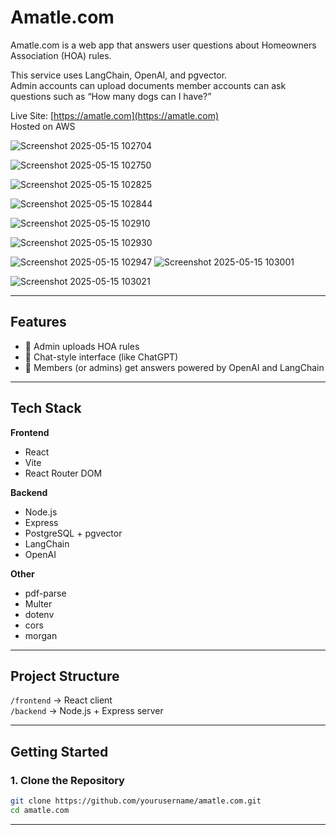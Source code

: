 # Amatle.com

Amatle.com is a web app that answers user questions about Homeowners Association (HOA) rules.

This service uses LangChain, OpenAI, and pgvector.  
Admin accounts can upload documents member accounts can ask questions such as “How many dogs can I have?”

Live Site: [https://amatle.com](https://amatle.com)  
Hosted on AWS




![Screenshot 2025-05-15 102704](https://github.com/user-attachments/assets/1db77a5c-7c22-4be3-8612-a62765425878)

![Screenshot 2025-05-15 102750](https://github.com/user-attachments/assets/5483c78a-7c1d-4440-a770-d847e94dfca0)

![Screenshot 2025-05-15 102825](https://github.com/user-attachments/assets/d52ea9b2-848f-42d4-870e-48f4a7f68151)


![Screenshot 2025-05-15 102844](https://github.com/user-attachments/assets/f737ac38-d531-42f9-8d05-03a16314abc2)

![Screenshot 2025-05-15 102910](https://github.com/user-attachments/assets/9273b38c-b8f6-47d2-a458-10ce68a86d86)


![Screenshot 2025-05-15 102930](https://github.com/user-attachments/assets/bea736ab-36f1-454e-b3c6-b3d230ddea89)

![Screenshot 2025-05-15 102947](https://github.com/user-attachments/assets/1622cacd-7cc4-4265-8565-7767418ad029)
![Screenshot 2025-05-15 103001](https://github.com/user-attachments/assets/70ed1670-1efa-4e6c-a84f-49018f97b25c)

![Screenshot 2025-05-15 103021](https://github.com/user-attachments/assets/aa5b0509-68ac-439a-bdf6-dbb8b9eafec1)

---

## Features

- 🏡 Admin uploads HOA rules  
- 💬 Chat-style interface (like ChatGPT)  
- 🤖 Members (or admins) get answers powered by OpenAI and LangChain  


---

## Tech Stack

**Frontend**
- React  
- Vite  
- React Router DOM

**Backend**
- Node.js  
- Express  
- PostgreSQL + pgvector  
- LangChain  
- OpenAI

**Other**
- pdf-parse  
- Multer  
- dotenv  
- cors  
- morgan

---

## Project Structure

`/frontend` → React client  
`/backend` → Node.js + Express server

---

## Getting Started

### 1. Clone the Repository

```bash
git clone https://github.com/yourusername/amatle.com.git
cd amatle.com
```

---
